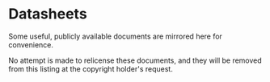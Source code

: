 Datasheets
==========

Some useful, publicly available documents are mirrored here for convenience.

No attempt is made to relicense these documents, and they will be removed from this listing at the copyright holder's request.